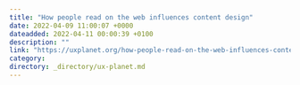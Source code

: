 ```yaml
---
title: "How people read on the web influences content design"
date: 2022-04-09 11:00:07 +0000
dateadded: 2022-04-11 00:00:39 +0100
description: ""
link: "https://uxplanet.org/how-people-read-on-the-web-influences-content-design-41a812ea236c?source=rss----819cc2aaeee0---4"
category:
directory: _directory/ux-planet.md
---
```

